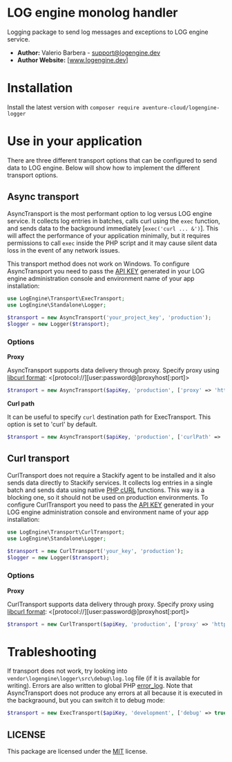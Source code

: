 # LOG engine monolog handler

Logging package to send log messages and exceptions to LOG engine service.

- **Author:** Valerio Barbera - [support@logengine.dev](mailto:support@logengine.dev)
- **Author Website:** [www.logengine.dev]


# Installation
Install the latest version with `composer require aventure-cloud/logengine-logger`

# Use in your application

There are three different transport options that can be configured to send data to LOG engine. Below will show how to implement the different transport options.

## Async transport

AsyncTransport is the most performant option to log versus LOG engine service. It collects log entries in batches, calls curl using the `exec` function, and sends data to the background immediately [`exec('curl ... &')`]. This will affect the performance of your application minimally, but it requires permissions to call `exec` inside the PHP script and it may cause silent data loss in the event of any network issues. 

This transport method does not work on Windows. To configure AsyncTransport you need to pass the <u>API KEY</u> generated in your LOG engine administration console and environment name of your app installation:

```php
use LogEngine\Transport\ExecTransport;
use LogEngine\Standalone\Logger;
    
$transport = new AsyncTransport('your_project_key', 'production');
$logger = new Logger($transport);
```

### Options

**Proxy**

AsyncTransport supports data delivery through proxy. Specify proxy using [libcurl format](http://curl.haxx.se/libcurl/c/CURLOPT_PROXY.html): <[protocol://][user:password@]proxyhost[:port]>

```php
$transport = new AsyncTransport($apiKey, 'production', ['proxy' => 'https://55.88.22.11:3128']);
```

**Curl path**

It can be useful to specify `curl` destination path for ExecTransport. This option is set to 'curl' by default.

```php
$transport = new AsyncTransport($apiKey, 'production', ['curlPath' => '/usr/bin/curl']);
```

## Curl transport

CurlTransport does not require a Stackify agent to be installed and it also sends data directly to Stackify services. It collects log entries in a single batch and sends data using native [PHP cURL](http://php.net/manual/en/book.curl.php) functions. This way is a blocking one, so it should not be used on production environments. To configure CurlTransport you need to pass the <u>API KEY</u> generated in your LOG engine administration console and environment name of your app installation:

```php
use LogEngine\Transport\CurlTransport;
use LogEngine\Standalone\Logger;
    
$transport = new CurlTransport('your_key', 'production');
$logger = new Logger($transport);
```

### Options

**Proxy**

CurlTransport supports data delivery through proxy. Specify proxy using [libcurl format](http://curl.haxx.se/libcurl/c/CURLOPT_PROXY.html): <[protocol://][user:password@]proxyhost[:port]>

```php
$transport = new CurlTransport($apiKey, 'production', ['proxy' => 'https://55.88.22.11:3128']);
```

# Trableshooting

If transport does not work, try looking into `vendor\logengine\logger\src\debug\log.log` file (if it is available for writing). Errors are also written to global PHP [error_log](http://php.net/manual/en/errorfunc.configuration.php#ini.error-log). Note that AsyncTransport does not produce any errors at all because it is executed in the backgraound, but you can switch it to debug mode:

```php
$transport = new ExecTransport($apiKey, 'development', ['debug' => true]);
```

## LICENSE

This package are licensed under the [MIT](LICENSE) license.
